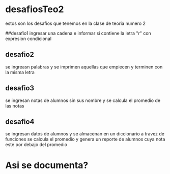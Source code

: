 # desafiosTeo2
estos son los desafios que tenemos en la clase de teoria numero 2

##desafio1
ingresar una cadena e informar si contiene la letra  "r" con expresion condicional 

## desafio2 
se ingreasn palabras y se imprimen aquellas que empiecen y terminen con la misma letra

## desafio3
se ingresan notas de alumnos sin sus nombre y se calcula el promedio de las notas

## desafio4
se ingresan datos de alumnos y se almacenan en un diccionario a travez de funciones 
se calcula el promedio y genera un reporte de alumnos cuya nota este por debajo del promedio

# Asi se documenta?
